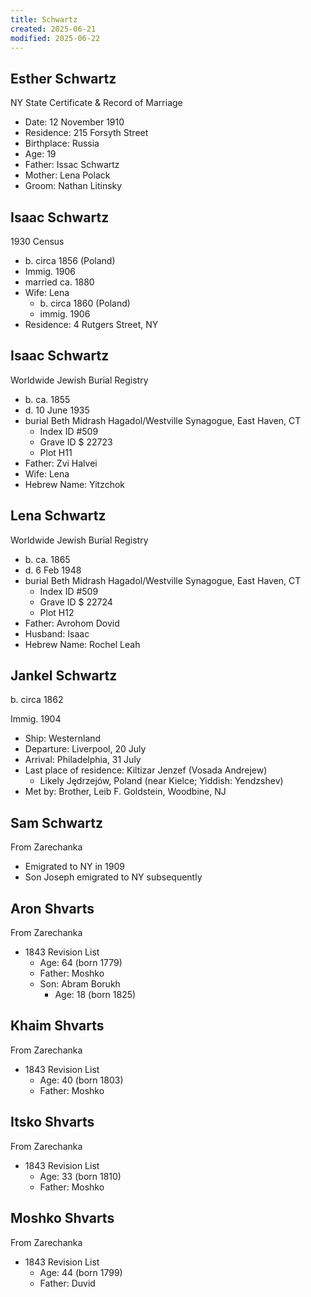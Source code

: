 ```yaml
---
title: Schwartz 
created: 2025-06-21
modified: 2025-06-22
---
```


## Esther Schwartz

NY State Certificate & Record of Marriage

- Date: 12 November 1910
- Residence: 215 Forsyth Street
- Birthplace: Russia
- Age: 19
- Father: Issac Schwartz
- Mother: Lena Polack
- Groom: Nathan Litinsky

## Isaac Schwartz

1930 Census

- b. circa 1856 (Poland)
- Immig. 1906
- married ca. 1880
- Wife: Lena
	- b. circa 1860 (Poland)
	- immig. 1906
- Residence: 4 Rutgers Street, NY

## Isaac Schwartz

Worldwide Jewish Burial Registry

- b. ca. 1855
- d. 10 June 1935
- burial Beth Midrash Hagadol/Westville Synagogue, East Haven, CT
	- Index ID #509
	- Grave ID $ 22723
	- Plot H11
- Father: Zvi Halvei
- Wife: Lena
- Hebrew Name: Yitzchok

## Lena Schwartz

Worldwide Jewish Burial Registry

- b. ca. 1865
- d. 6 Feb 1948
- burial Beth Midrash Hagadol/Westville Synagogue, East Haven, CT
	- Index ID #509
	- Grave ID $ 22724
	- Plot H12
- Father: Avrohom Dovid
- Husband: Isaac
- Hebrew Name: Rochel Leah

## Jankel Schwartz

b. circa 1862

Immig. 1904

- Ship: Westernland
- Departure: Liverpool, 20 July
- Arrival: Philadelphia, 31 July  
- Last place of residence: Kiltizar Jenzef (Vosada Andrejew)
	- Likely Jędrzejów, Poland (near Kielce; Yiddish: Yendzshev)
- Met by: Brother, Leib F. Goldstein, Woodbine, NJ


## Sam Schwartz 

From Zarechanka

- Emigrated to NY in 1909
- Son Joseph emigrated to NY subsequently

## Aron Shvarts 

From Zarechanka

- 1843 Revision List
	- Age: 64 (born 1779)
	- Father: Moshko
	- Son: Abram Borukh
		- Age: 18 (born 1825)

## Khaim Shvarts 

From Zarechanka

- 1843 Revision List
	- Age: 40 (born 1803)
	- Father: Moshko

## Itsko Shvarts 

From Zarechanka

- 1843 Revision List
	- Age: 33 (born 1810)
	- Father: Moshko

## Moshko Shvarts 

From Zarechanka

- 1843 Revision List
	- Age: 44 (born 1799)
	- Father: Duvid


